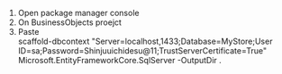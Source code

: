 1. Open package manager console
2. On BusinessObjects proejct
3. Paste
   <br/>
   scaffold-dbcontext "Server=localhost,1433;Database=MyStore;User ID=sa;Password=Shinjuuichidesu@11;TrustServerCertificate=True" Microsoft.EntityFrameworkCore.SqlServer -OutputDir .
